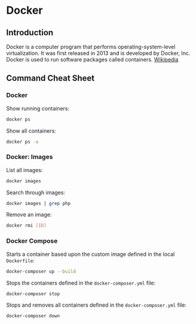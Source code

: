 # Docker

## Introduction

Docker is a computer program that performs operating-system-level virtualization. It was first released in 2013 and is developed by Docker, Inc. Docker is used to run software packages called containers. [Wikipedia](https://en.wikipedia.org/wiki/Docker_(software))

## Command Cheat Sheet

### Docker

Show running containers:

```bash
docker ps
```

Show all containers:

```bash
docker ps -a
```

### Docker: Images

List all images:

```bash
docker images
```

Search through images:

```bash
docker images | grep php
```

Remove an image:

```bash
docker rmi [ID]
```

### Docker Compose

Starts a container based upon the custom image defined in the local `Dockerfile`:

```bash
docker-composer up --build
```

Stops the containers defined in the `docker-composer.yml` file:

```bash
docker-composer stop
```

Stops and removes all containers defined in the `docker-composer.yml` file:

```bash
docker-composer down
```
